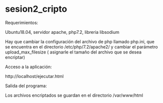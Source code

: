 # sesion2_cripto

Requerimientos:

Ubuntu18.04, servidor apache, php7.2, libreria libsodium

Hay que cambiar la configuración del archivo de php llamado php.ini, que se encuentra en el directorio /etc/php/7.2/apache2/ y cambiar el parámetro upload_max_filesize ( asignarle el tamaño del archivo que se desea encriptar) 

Acceso a la aplicación:

http://localhost/ejecutar.html

Salida del programa:

Los archivos encriptados se guardan en el directorio /var/www/html
